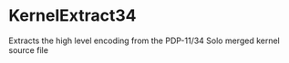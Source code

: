 # KernelExtract34
Extracts the high level encoding from the PDP-11/34 Solo merged kernel source file

